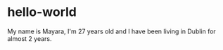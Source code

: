 # hello-world
My name is Mayara,
I'm 27 years old and I have been living in Dublin for almost 2 years.
